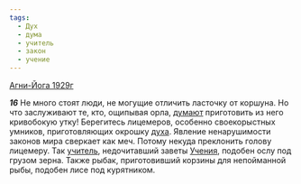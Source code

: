 ```yaml
---
tags:
  - Дух
  - дума
  - учитель
  - закон
  - учение
---
```


[Агни-Йога 1929г](https://127.0.0.1:4002/agni/1929)

___16___
Не много стоят люди, не могущие отличить ласточку от коршуна. Но что заслуживают те, кто, ощипывая орла, [думают](../../../tags/#дума) приготовить из него кривобокую утку! Берегитесь лицемеров, особенно своекорыстных умников, приготовляющих окрошку [духа](../../../tags/#Дух). Явление ненарушимости законов мира сверкает как меч. Потому некуда преклонить голову лицемеру. Так [учитель](../../../tags/#учитель), недочитавший заветы [Учения](../../../tags/#учение), подобен ослу под грузом зерна. Также рыбак, приготовивший корзины для непойманной рыбы, подобен лисе под курятником.